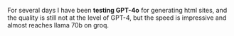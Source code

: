 <!--
date: 2024-05-16T11:38:23
-->

For several days I have been **testing GPT-4o**  for generating html sites, and the quality is still not at the level of GPT-4, but the speed is impressive and almost reaches llama 70b on groq.